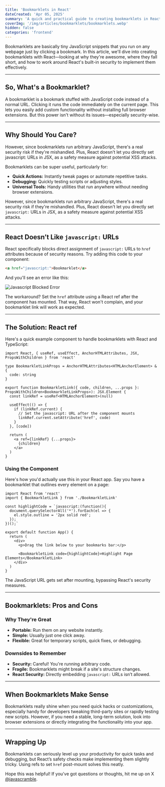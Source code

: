 ```yaml
---
title: 'Bookmarklets in React'
dateCreated: 'Apr 05, 2025'
summary: 'A quick and practical guide to creating bookmarklets in React'
coverImg: '/img/articles/bookmarklets/bookmarklets.webp'
hidden: false
categories: 'frontend'
---
```


Bookmarklets are basically tiny JavaScript snippets that you run on any webpage just by clicking a bookmark. In this article, we'll dive into creating bookmarklets with React—looking at why they're awesome, where they fall short, and how to work around React's built-in security to implement them effectively.

---

## So, What's a Bookmarklet?

A bookmarklet is a bookmark stuffed with JavaScript code instead of a normal URL. Clicking it runs the code immediately on the current page. This lets you easily add custom functionality without installing full browser extensions. But this power isn't without its issues—especially security-wise.

---

## Why Should You Care?

However, since bookmarklets run arbitrary JavaScript, there's a real security risk if they're mishandled. Plus, React doesn't let you directly set javascript: URLs in JSX, as a safety measure against potential XSS attacks.

Bookmarklets can be super useful, particularly for:

- **Quick Actions:** Instantly tweak pages or automate repetitive tasks.
- **Debugging:** Quickly testing scripts or adjusting styles.
- **Universal Tools:** Handy utilities that run anywhere without needing browser extensions.

However, since bookmarklets run arbitrary JavaScript, there's a real security risk if they're mishandled. Plus, React doesn't let you directly set `javascript:` URLs in JSX, as a safety measure against potential XSS attacks.

---

## React Doesn’t Like `javascript:` URLs

React specifically blocks direct assignment of `javascript:` URLs to `href` attributes because of security reasons. Try adding this code to your component:

```html
<a href="javascript:">Bookmarklet</a>
```

And you'll see an error like this:

![Javascript Blocked Error](/img/articles/bookmarklets/javascript-blocked.webp)

The workaround? Set the `href` attribute using a React ref after the component has mounted. That way, React won't complain, and your bookmarklet link will work as expected.

---

## The Solution: React ref

Here's a quick example component to handle bookmarklets with React and TypeScript:

```tsx
import React, { useRef, useEffect, AnchorHTMLAttributes, JSX, PropsWithChildren } from 'react'

type BookmarkletLinkProps = AnchorHTMLAttributes<HTMLAnchorElement> & {
  code: string
}

export function BookmarkletLink({ code, children, ...props }: PropsWithChildren<BookmarkletLinkProps>): JSX.Element {
  const linkRef = useRef<HTMLAnchorElement>(null)

  useEffect(() => {
    if (linkRef.current) {
      // Set the javascript: URL after the component mounts
      linkRef.current.setAttribute('href', code)
    }
  }, [code])

  return (
    <a ref={linkRef} {...props}>
      {children}
    </a>
  )
}
```

### Using the Component

Here's how you'd actually use this in your React app. Say you have a bookmarklet that outlines every element on a page:

```tsx
import React from 'react'
import { BookmarkletLink } from './BookmarkletLink'

const highlightCode = `javascript:(function(){
  document.querySelectorAll('*').forEach(el => {
    el.style.outline = '2px solid red';
  });
})();`

export default function App() {
  return (
    <div>
      <p>Drag the link below to your bookmarks bar:</p>

      <BookmarkletLink code={highlightCode}>Highlight Page Elements</BookmarkletLink>
    </div>
  )
}
```

The JavaScript URL gets set after mounting, bypassing React's security measures.

---

## Bookmarklets: Pros and Cons

### Why They're Great

- **Portable:** Run them on any website instantly.
- **Simple:** Usually just one click away.
- **Flexible:** Great for temporary scripts, quick fixes, or debugging.

### Downsides to Remember

- **Security:** Careful! You're running arbitrary code.
- **Fragile:** Bookmarklets might break if a site's structure changes.
- **React Security:** Directly embedding `javascript:` URLs isn’t allowed.

---

## When Bookmarklets Make Sense

Bookmarklets really shine when you need quick hacks or customizations, especially handy for developers tweaking third-party sites or rapidly testing new scripts. However, if you need a stable, long-term solution, look into browser extensions or directly integrating the functionality into your app.

---

## Wrapping Up

Bookmarklets can seriously level up your productivity for quick tasks and debugging, but React’s safety checks make implementing them slightly tricky. Using refs to set `href` post-mount solves this neatly.

Hope this was helpful! If you’ve got questions or thoughts, hit me up on X [@javascramble](https://x.com/javascramble).
